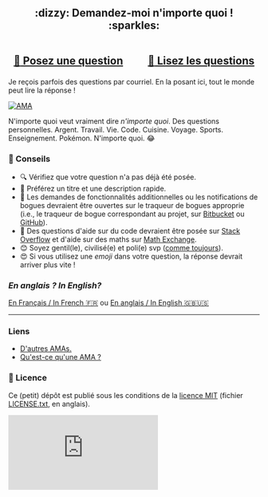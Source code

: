 
<h2 align="center">
:dizzy: Demandez-moi n'importe quoi ! :sparkles:<br><br>

<a href="../../issues/new">:speech_balloon: Posez une question</a> &nbsp;&nbsp;&nbsp;&nbsp;&nbsp;&nbsp;&nbsp;&nbsp; <a href="../../issues?q=is%3Aissue+is%3Aclosed+sort%3Aupdated-desc">:book: Lisez les questions</a>
</h2>

Je reçois parfois des questions par courriel. En la posant ici, tout le monde peut lire la réponse !

[![AMA](https://img.shields.io/badge/ask%20me-anything-1abc9c.svg)](https://github.com/Naereen/ama.fr)

N'importe quoi veut vraiment dire *n'importe quoi*.
Des questions personnelles. Argent. Travail. Vie. Code.
Cuisine. Voyage. Sports. Enseignement. Pokémon. N'importe quoi. :joy:

### :memo: Conseils

 - :mag: Vérifiez que votre question n'a pas déjà été posée.
 - :memo: Préférez un titre et une description rapide.
 - :bug: Les demandes de fonctionnalités additionnelles ou les notifications de bogues devraient être ouvertes sur le traqueur de bogues approprie (i.e., le traqueur de bogue correspondant au projet, sur [Bitbucket](https://bitbucket.org/lbesson/) ou [GitHub](https://github.com/Naereen/)).
 - :signal_strength: Des questions d'aide sur du code devraient être posée sur [Stack Overflow](https://stackoverflow.com/) et d'aide sur des maths sur [Math Exchange](https://math.stackexchange.com/).
 - :blush: Soyez gentil(le), civilisé(e) et poli(e) svp ([comme toujours](http://contributor-covenant.org/version/1/4/)).
 - :heart_eyes: Si vous utilisez une *emoji* dans votre question, la réponse devrait arriver plus vite !

### *En anglais ? In English?*
[En Français / In French :fr:](https://github.com/Naereen/ama.fr) ou
[En anglais / In English :gb::us:](https://github.com/Naereen/ama)

----

### Liens

 - [D'autres AMAs.](https://github.com/sindresorhus/amas)
 - [Qu'est-ce qu'une AMA ?](https://en.wikipedia.org/wiki/Reddit#IAmA_and_AMA)

### :scroll: Licence
Ce (petit) dépôt est publié sous les conditions de la [licence MIT](http://lbesson.mit-license.org/) (fichier [LICENSE.txt](LICENSE.txt), en anglais).

[![Analytics](https://ga-beacon.appspot.com/UA-38514290-17/github.com/Naereen/ama.fr/README.md?pixel)](https://github.com/Naereen/ama.fr/)
